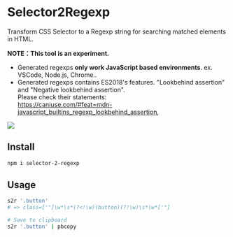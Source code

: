 # Selector2Regexp

Transform CSS Selector to a Regexp string for searching matched elements in HTML.

**NOTE：This tool is an experiment.**

- Generated regexps **only work JavaScript based environments**. ex. VSCode, Node.js, Chrome..
- Generated regexps contains ES2018's features. "Lookbehind assertion" and "Negative lookbehind assertion".<br>
  Please check their statements:<br>https://caniuse.com/#feat=mdn-javascript_builtins_regexp_lookbehind_assertion,

![](https://github.com/m-yoshiro/Selector2Regexp/workflows/TEST/badge.svg)

## Install

```sh
npm i selector-2-regexp
```

## Usage

```sh
s2r '.button'
# => class=['"]\w*\s*(?<!\w)(button)(?!\w)\s*\w*['"]

# Save to clipboard
s2r '.button' | pbcopy
```

<!--
```
# Grep html
grep -E $(s2r '.button') index.html
```
 -->
